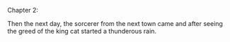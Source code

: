 Chapter 2: 

Then the next day, the sorcerer from the next town came and after seeing the greed of the king cat started a thunderous rain.
